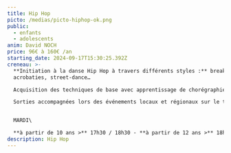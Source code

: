 ```yaml
---
title: Hip Hop
picto: /medias/picto-hiphop-ok.png
public:
  - enfants
  - adolescents
anim: David NOCH
price: 96€ à 160€ /an
starting_date: 2024-09-17T15:30:25.392Z
creneau: >-
  **Initiation à la danse Hip Hop à travers différents styles :** break dance,
  acrobaties, street-dance…

  Acquisition des techniques de base avec apprentissage de chorégraphies. \

  Sorties accompagnées lors des événements locaux et régionaux sur le thème de la culture et de la danse Hip Hop.


  MARDI\

  **à partir de 10 ans >** 17h30 / 18h30 - **à partir de 12 ans >** 18h40 / 19h40
description: Hip Hop
---
```

